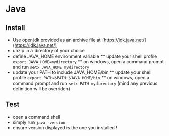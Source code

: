 # Java

## Install
* Use openjdk provided as an archive file at [https://jdk.java.net/](https://jdk.java.net/)
* unzip in a directory of your choice
* define JAVA_HOME environment variable
  ** update your shell profile `export JAVA_HOME=mydirectory`
  ** on windows, open a command prompt and run `setx JAVA_HOME mydirectory`
* update your PATH to include JAVA_HOME/bin
  ** update your shell profile `export PATH=$PATH:$JAVA_HOME/bin`
  ** on windows, open a command prompt and run `setx PATH mydirectory` (mind any previous definition will be overriden)

## Test
* open a command shell
* simply run `java -version`
* ensure version displayed is the one you installed !
 
